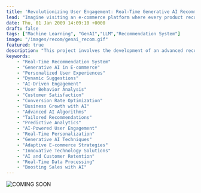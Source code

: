 ```yaml
---
title: 'Revolutionizing User Engagement: Real-Time Generative AI Recommendation System Boosts Conversion Rates and Customer Satisfaction'
lead: "Imagine visiting an e-commerce platform where every product recommendation feels tailor-made just for you, as if the system truly understands your needs, desires, and habits. This isn’t science fiction—it’s the future of user engagement, powered by real-time generative AI. By harnessing the power of cutting-edge algorithms, this revolutionary recommendation system analyzes user behavior and preferences in real time, delivering dynamic suggestions that resonate on a personal level. The result? Skyrocketing conversion rates, happier customers, and a business poised for exponential growth. Welcome to the next era of personalized experiences."
date: Thu, 01 Jan 2009 14:09:10 +0000
draft: false
tags: ["Machine Learning", "GenAI","LLM","Recommendation System"]
image: "/images/recom/genai_recom.gif"
featured: true
description: "This project involves the development of an advanced recommendation system powered by Generative AI techniques. By analyzing user behavior and preferences, the system generates highly accurate and dynamic suggestions in real-time. This innovative approach enhances user engagement and significantly improves business outcomes by increasing conversion rates and customer satisfaction. Through cutting-edge technology, the project aims to personalize user experiences and drive growth for businesses."
keywords:
    - "Real-Time Recommendation System"
    - "Generative AI in E-commerce"
    - "Personalized User Experiences"
    - "Dynamic Suggestions"
    - "AI-Driven Engagement"
    - "User Behavior Analysis"
    - "Customer Satisfaction"
    - "Conversion Rate Optimization"
    - "Business Growth with AI"
    - "Advanced AI Algorithms"
    - "Tailored Recommendations"
    - "Predictive Analytics"
    - "AI-Powered User Engagement"
    - "Real-Time Personalization"
    - "Generative AI Techniques"
    - "Adaptive E-commerce Strategies"
    - "Innovative Technology Solutions"
    - "AI and Customer Retention"
    - "Real-Time Data Processing"
    - "Boosting Sales with AI"
---
```


![COMING SOON](/images/comming_soon.gif "COMMING SOON")